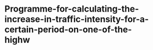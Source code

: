 # Programme-for-calculating-the-increase-in-traffic-intensity-for-a-certain-period-on-one-of-the-highw
